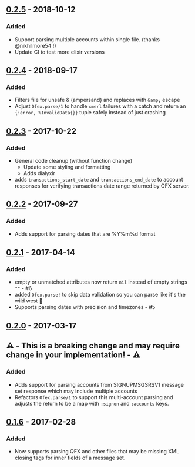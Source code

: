## [0.2.5](https://github.com/jjcarstens/ofex/compare/v0.2.4...v0.2.5) - 2018-10-12
### Added
* Support parsing multiple accounts within single file. (thanks @nikhilmore54 !)
* Update CI to test more elixir versions

## [0.2.4](https://github.com/jjcarstens/ofex/compare/v0.2.3...v0.2.4) - 2018-09-17
### Added
* Filters file for unsafe & (ampersand) and replaces with `&amp;` escape
* Adjust `Ofex.parse/1` to handle `xmerl` failures with a catch and return an `{:error, %InvalidData{}}` tuple safely instead of just crashing

## [0.2.3](https://github.com/jjcarstens/ofex/compare/v0.2.2...v0.2.3) - 2017-10-22
### Added
* General code cleanup (without function change)
  * Update some styling and formatting
  * Adds dialyxir
* adds `transactions_start_date` and `transactions_end_date` to account responses for verifying transactions date range returned by OFX server.

## [0.2.2](https://github.com/jjcarstens/ofex/compare/v0.2.1...v0.2.2) - 2017-09-27
### Added
* Adds support for parsing dates that are %Y%m%d format

## [0.2.1](https://github.com/jjcarstens/ofex/compare/v0.2.0...v0.2.1) - 2017-04-14
### Added
* empty or unmatched attributes now return `nil` instead of empty strings `""` - #6
* added `Ofex.parse!` to skip data validation so you can parse like it's the wild west :cowboy_hat_face:
* Supports parsing dates with precision and timezones - #5

## [0.2.0](https://github.com/jjcarstens/ofex/compare/v0.1.6...v0.2.0) - 2017-03-17
## ⚠️  - This is a breaking change and may require change in your implementation! - ⚠️
### Added
* Adds support for parsing accounts from SIGNUPMSGSRSV1 message set response which may include multiple accounts
* Refactors `Ofex.parse/1` to support this multi-account parsing and adjusts the return to be a map with `:signon` and `:accounts` keys.

## [0.1.6](https://github.com/jjcarstens/ofex/compare/v0.1.6...v0.2.0) - 2017-02-28
### Added
* Now supports parsing QFX and other files that may be missing XML closing tags for inner fields of a message set.
